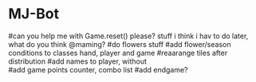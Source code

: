 # MJ-Bot
#can you help me with Game.reset() please?
stuff i think i hav to do later, what do you think @maming?
#do flowers stuff
	#add flower/season conditions to classes hand, player and game
	#reaarange tiles after distribution
	#add names to player, without 	
	#add game points counter, combo list
	#add endgame?
